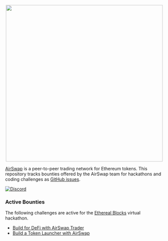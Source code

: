 <center>
<br />
<img src="https://swap.tech/images/airswap-high-res.png" width="500"/>
<br />
</center>

[AirSwap](https://www.airswap.io/) is a peer-to-peer trading network for Ethereum tokens. This repository tracks bounties offered by the AirSwap team for hackathons and coding challenges as [GitHub issues](https://github.com/airswap/bounties/issues).

[![Discord](https://img.shields.io/discord/590643190281928738.svg)](https://chat.airswap.io/)

### Active Bounties

The following challenges are active for the [Ethereal Blocks](https://hackathons.gitcoin.co/ethereal-blocks/) virtual hackathon.

* [Build for DeFi with AirSwap Trader](https://github.com/airswap/bounties/issues/1)
* [Build a Token Launcher with AirSwap](https://github.com/airswap/bounties/issues/2)
